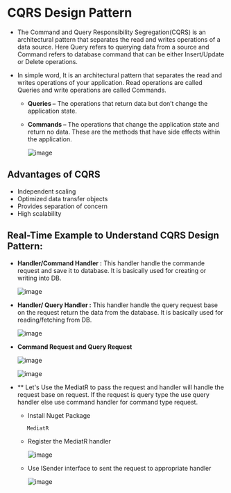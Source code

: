 
# CQRS Design Pattern

- The Command and Query Responsibility Segregation(CQRS) is an architectural pattern that separates the read and writes operations of a data source. Here Query refers to querying data from a source and Command refers to database command that can be either Insert/Update or Delete operations.

- In simple word, It is an architectural pattern that separates the read and writes operations of your application. Read operations are called Queries and write operations are called Commands.

    - **Queries –**  The operations that return data but don’t change the application state.

    - **Commands –** The operations that change the application state and return no data. These are the methods that have side effects within the application. 

      ![image](image/b674dda5-8329-463b-a39b-272c71ea645b)

## Advantages of CQRS

  - Independent scaling
  - Optimized data transfer objects
  - Provides separation of concern
  - High scalability

## Real-Time Example to Understand CQRS Design Pattern:

 - **Handler/Command Handler :** This handler handle the commande request and save it to database. It is basically used for creating or writing into DB.
   
   ![image](image//96da1e83-16fc-43d7-9b6f-e02ad8647d82)

 - **Handler/ Query Handler :** This handler handle the query request base on the request return the data from the database. It is basically used for reading/fetching from DB.

     ![image](image//b692d67f-236e-4e9f-ac54-f4ac3b6de3b7)

 - **Command Request and Query Request**

    ![image](image//05c5ba98-05ce-4af6-be5a-1e4b92b5da23)

    ![image](image//98ecad7b-80ad-4d3b-aa72-7a8ab659e113)



 - ** Let's Use the MediatR to pass the request and handler will handle the request base on request. If the request is query type the use query handler else use command handler for command type request.

   - Install Nuget Package
  
   ```csharp
      MediatR
   ```

   - Register the MediatR handler

     ![image](image//a154dcb1-0e36-422f-9678-a39d4cdf9485)

   - Use ISender interface to sent the request to appropriate handler

     ![image](image//c7d15078-32dd-4ea0-a774-9f9b7fad0945)

